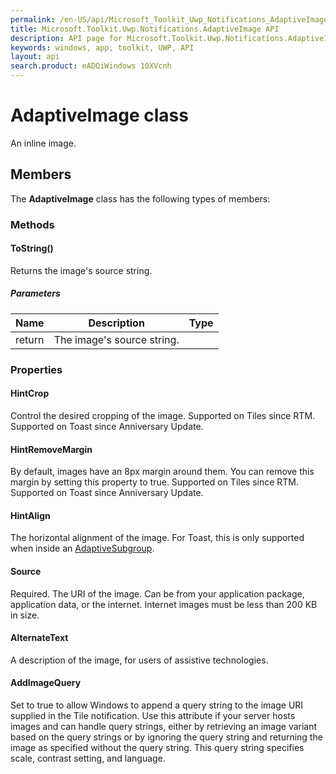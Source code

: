 ```yaml
---
permalink: /en-US/api/Microsoft_Toolkit_Uwp_Notifications_AdaptiveImage.htm
title: Microsoft.Toolkit.Uwp.Notifications.AdaptiveImage API 
description: API page for Microsoft.Toolkit.Uwp.Notifications.AdaptiveImage
keywords: windows, app, toolkit, UWP, API
layout: api
search.product: eADQiWindows 10XVcnh
---
```



# AdaptiveImage class

An inline image.

## Members

The **AdaptiveImage** class has the following types of members:

### Methods

#### ToString()

Returns the image's source string.

##### Parameters



| Name | Description | Type || --- | --- | --- || return |The image's source string. |


### Properties

#### HintCrop

Control the desired cropping of the image. Supported on Tiles since RTM. Supported on Toast since Anniversary Update.



#### HintRemoveMargin

By default, images have an 8px margin around them. You can remove this margin by setting this property to true. Supported on Tiles since RTM. Supported on Toast since Anniversary Update.



#### HintAlign

The horizontal alignment of the image. For Toast, this is only supported when inside an [AdaptiveSubgroup](Microsoft_Toolkit_Uwp_Notifications_AdaptiveSubgroup.htm).



#### Source

Required. The URI of the image. Can be from your application package, application data, or the internet. Internet images must be less than 200 KB in size.



#### AlternateText

A description of the image, for users of assistive technologies.



#### AddImageQuery

Set to true to allow Windows to append a query string to the image URI supplied in the Tile notification. Use this attribute if your server hosts images and can handle query strings, either by retrieving an image variant based on the query strings or by ignoring the query string and returning the image as specified without the query string. This query string specifies scale, contrast setting, and language.


